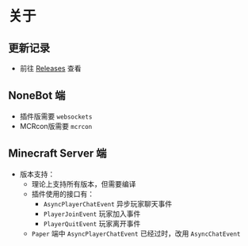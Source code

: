 # 关于

## 更新记录

- 前往 [Releases](https://github.com/17TheWord/nonebot-plugin-mcqq/releases/) 查看

## NoneBot 端

- 插件版需要 `websockets`
- MCRcon版需要 `mcrcon`

## Minecraft Server 端

- 版本支持：
  - 理论上支持所有版本，但需要编译
  - 插件使用的接口有：
    - `AsyncPlayerChatEvent` 异步玩家聊天事件
    - `PlayerJoinEvent` 玩家加入事件
    - `PlayerQuitEvent` 玩家离开事件
  - `Paper` 端中 `AsyncPlayerChatEvent` 已经过时，改用 `AsyncChatEvent`
